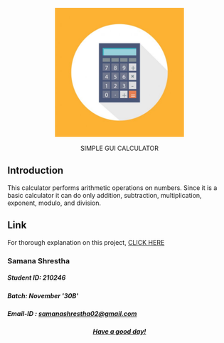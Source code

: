 
<p align="center"><img src="https://github.com/Samana19/CALCULATOR/blob/bfcf685cb37f03926774abb7855d74ad6b4dd2eb/depositphotos_57826571-stock-illustration-calculator-flat-concept-icon.jpg" width="290"></p>

<p align="center">SIMPLE GUI CALCULATOR</p>


## Introduction

This calculator performs arithmetic operations on numbers. Since it is a basic calculator it can do only addition, subtraction, multiplication, exponent, modulo, and division.

## Link

For thorough explanation on this project, [CLICK HERE](https://youtu.be/pVisSXJ5nl8)

### Samana Shrestha
##### Student ID: 210246
##### Batch: November '30B'
##### Email-ID : samanashrestha02@gmail.com

<p align="center"><b><u><i> Have a good day! </i></u></b><p>
